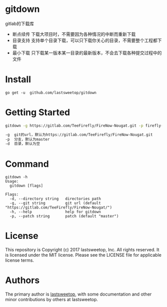 # gitdown

gitlab的下载库
- 断点续传    下载大项目时，不需要因为各种情况的中断而重新下载
- 目录支持    支持单个目录下载，可以只下载你关心的目录，不需要整个工程都下载
- 最小下载    只下载某一版本某一目录的最新版本，不会去下载各种提交过程中的文件

# Install

```
go get -u  github.com/lastsweetop/gitdown
```


# Getting Started

``` bash
gitdown -g https://gitlab.com/TeeFirefly/FireNow-Nougat.git -p firefly-rk3399 -d FFTools

-g  git的url，默认为https://gitlab.com/TeeFirefly/FireNow-Nougat.git
-p  分支，默认为master
-d  目录，默认为空

```

# Command

```
gitdown -h
Usage:
  gitdown [flags]

Flags:
  -d, --directory string   directories path
  -g, --git string         git url (default "https://gitlab.com/TeeFirefly/FireNow-Nougat/")
  -h, --help               help for gitdown
  -p, --patch string       patch (default "master")
```

# License
This repository is Copyright (c) 2017 lastsweetop, Inc. All rights reserved. It is licensed under the MIT license. Please see the LICENSE file for applicable license terms.

# Authors
The primary author is [lastsweetop](http://www.lastsweetop.com), with some documentation and other minor contributions by others at lastsweetop.
